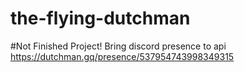 # the-flying-dutchman

#Not Finished Project!
Bring discord presence to api
https://dutchman.gq/presence/537954743998349315
